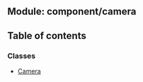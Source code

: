 ## Module: component/camera


<div class="table-of-content">
<h2> Table of contents </h2>


### Classes

- [Camera](docs/en/component-camera/Class/Camera.md)

</div>
